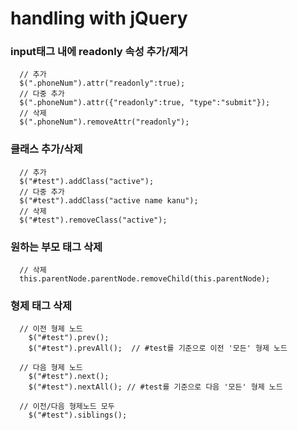 # handling with jQuery

### input태그 내에 readonly 속성 추가/제거
```
  // 추가
  $(".phoneNum").attr("readonly":true);
  // 다중 추가
  $(".phoneNum").attr({"readonly":true, "type":"submit"});
  // 삭제
  $(".phoneNum").removeAttr("readonly");
```

### 클래스 추가/삭제
```
  // 추가
  $("#test").addClass("active");
  // 다중 추가
  $("#test").addClass("active name kanu");
  // 삭제
  $("#test").removeClass("active");
```

### 원하는 부모 태그 삭제
```
  // 삭제
  this.parentNode.parentNode.removeChild(this.parentNode);
```

### 형제 태그 삭제
```
  // 이전 형제 노드
    $("#test").prev();
    $("#test").prevAll();  // #test를 기준으로 이전 '모든' 형제 노드

  // 다음 형제 노드
    $("#test").next();
    $("#test").nextAll(); // #test를 기준으로 다음 '모든' 형제 노드

  // 이전/다음 형제노드 모두
    $("#test").siblings();
```